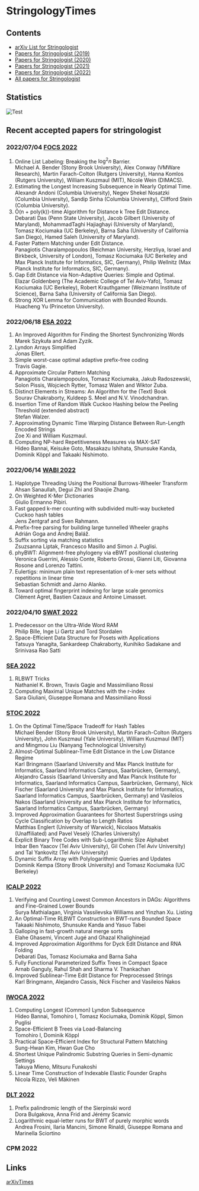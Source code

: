 # StringologyTimes


## Contents
- [arXiv List for Stringologist](https://stringologytimes.github.io/StringologyTimes/docs/output/arxiv_list)
- [Papers for Stringologist (2019)](https://stringologytimes.github.io/StringologyTimes/docs/output/list_2019)
- [Papers for Stringologist (2020)](https://stringologytimes.github.io/StringologyTimes/docs/output/list_2020)
- [Papers for Stringologist (2021)](https://stringologytimes.github.io/StringologyTimes/docs/output/list_2021)
- [Papers for Stringologist (2022)](https://stringologytimes.github.io/StringologyTimes/docs/output/list_2022)
- [All papers for Stringologist](https://stringologytimes.github.io/StringologyTimes/docs/output/complete_list)

## Statistics

![Test](https://stringologytimes.github.io/StringologyTimes/docs/output/paper_statistics_for_each_year.png)

## Recent accepted papers for stringologist

### 2022/07/04 [FOCS 2022](https://focs2022.eecs.berkeley.edu/accepted_papers.html)

1. Online List Labeling: Breaking the $\log^2 n$ Barrier.  
Michael A. Bender (Stony Brook University), Alex Conway (VMWare Research), Martin Farach-Colton (Rutgers University), Hanna Komlos (Rutgers University), William Kuszmaul (MIT), Nicole Wein (DIMACS).  
2. Estimating the Longest Increasing Subsequence in Nearly Optimal Time.  
Alexandr Andoni (Columbia University), Negev Shekel Nosatzki (Columbia University), Sandip Sinha (Columbia University), Clifford Stein (Columbia University).  
3. Õ(n + poly(k))-time Algorithm for Distance k Tree Edit Distance.  
Debarati Das (Penn State University), Jacob Gilbert (University of Maryland), MohammadTaghi Hajiaghayi (University of Maryland), Tomasz Kociumaka (UC Berkeley), Barna Saha (University of California San Diego), Hamed Saleh (University of Maryland).  
4. Faster Pattern Matching under Edit Distance.  
Panagiotis Charalampopoulos (Reichman University, Herzliya, Israel and Birkbeck, University of London), Tomasz Kociumaka (UC Berkeley and Max Planck Institute for Informatics, SIC, Germany), Philip Wellnitz (Max Planck Institute for Informatics, SIC, Germany).  
5. Gap Edit Distance via Non-Adaptive Queries: Simple and Optimal.  
Elazar Goldenberg (The Academic College of Tel Aviv-Yafo), Tomasz Kociumaka (UC Berkeley), Robert Krauthgamer (Weizmann Institute of Science), Barna Saha (University of California San Diego).  
6. Strong XOR Lemma for Communication with Bounded Rounds.  
Huacheng Yu (Princeton University).  

### 2022/06/18 [ESA 2022](https://algo2022.eu/esa/#papers)

1. An Improved Algorithm for Finding the Shortest Synchronizing Words  
Marek Szykuła and Adam Zyzik.  
2. Lyndon Arrays Simplified  
Jonas Ellert.  
3. Simple worst-case optimal adaptive prefix-free coding  
Travis Gagie.  
4. Approximate Circular Pattern Matching  
Panagiotis Charalampopoulos, Tomasz Kociumaka, Jakub Radoszewski, Solon Pissis, Wojciech Rytter, Tomasz Walen and Wiktor Zuba.  
5. Distinct Elements in Streams: An Algorithm for the (Text) Book  
Sourav Chakraborty, Kuldeep S. Meel and N.V. Vinodchandran.   
6. Insertion Time of Random Walk Cuckoo Hashing below the Peeling Threshold (extended abstract)  
Stefan Walzer.   
7. Approximating Dynamic Time Warping Distance Between Run-Length Encoded Strings  
Zoe Xi and William Kuszmaul.   
8. Computing NP-hard Repetitiveness Measures via MAX-SAT  
Hideo Bannai, Keisuke Goto, Masakazu Ishihata, Shunsuke Kanda, Dominik Köppl and Takaaki Nishimoto.   

### 2022/06/14 [WABI 2022](https://algo2022.eu/wabi/)
1. Haplotype Threading Using the Positional Burrows-Wheeler Transform   
Ahsan Sanaullah, Degui Zhi and Shaojie Zhang.   
2. On Weighted K-Mer Dictionaries  
Giulio Ermanno Pibiri.   
3. Fast gapped k-mer counting with subdivided multi-way bucketed Cuckoo hash tables  
Jens Zentgraf and Sven Rahmann.  
4. Prefix-free parsing for building large tunnelled Wheeler graphs  
Adrián Goga and Andrej Baláž.  
5. Suffix sorting via matching statistics  
Zsuzsanna Liptak, Francesco Masillo and Simon J. Puglisi.  
6. phyBWT: Alignment-free phylogeny via eBWT positional clustering  
Veronica Guerrini, Alessio Conte, Roberto Grossi, Gianni Liti, Giovanna Rosone and Lorenzo Tattini.  
7. Eulertigs: minimum plain text representation of k-mer sets without repetitions in linear time  
Sebastian Schmidt and Jarno Alanko.  
8. Toward optimal fingerprint indexing for large scale genomics  
Clément Agret, Bastien Cazaux and Antoine Limasset.  

### 2022/04/10 [SWAT 2022](https://www.setur.fo/en/education/swat-2022/) 

1. Predecessor on the Ultra-Wide Word RAM  
Philip Bille, Inge Li Gørtz and Tord Stordalen  
2. Space-Efficient Data Structure for Posets with Applications  
Tatsuya Yanagita, Sankardeep Chakraborty, Kunihiko Sadakane and Srinivasa Rao Satti


### [SEA 2022](https://sea2022.ifi.uni-heidelberg.de/acceptedpapers.html)
1. RLBWT Tricks  
Nathaniel K. Brown, Travis Gagie and Massimiliano Rossi  
2. Computing Maximal Unique Matches with the r-index  
Sara Giuliani, Giuseppe Romana and Massimiliano Rossi  

### [STOC 2022](http://acm-stoc.org/stoc2022/accepted-papers.html)

1. On the Optimal Time/Space Tradeoff for Hash Tables  
Michael Bender (Stony Brook University), Martin Farach-Colton (Rutgers University), John Kuszmaul (Yale University), William Kuszmaul (MIT) and Mingmou Liu (Nanyang Technological University)  
2. Almost-Optimal Sublinear-Time Edit Distance in the Low Distance Regime  
Karl Bringmann (Saarland University and Max Planck Institute for Informatics, Saarland Informatics Campus, Saarbrücken, Germany), Alejandro Cassis (Saarland University and Max Planck Institute for Informatics, Saarland Informatics Campus, Saarbrücken, Germany), Nick Fischer (Saarland University and Max Planck Institute for Informatics, Saarland Informatics Campus, Saarbrücken, Germany) and Vasileios Nakos (Saarland University and Max Planck Institute for Informatics, Saarland Informatics Campus, Saarbrücken, Germany)   
3. Improved Approximation Guarantees for Shortest Superstrings using Cycle Classification by Overlap to Length Ratios  
Matthias Englert (University of Warwick), Nicolaos Matsakis (Unaffiliated) and Pavel Veselý (Charles University)   
4. Explicit Binary Tree Codes with Sub-Logarithmic Size Alphabet  
Inbar Ben Yaacov (Tel Aviv University), Gil Cohen (Tel Aviv University) and Tal Yankovitz (Tel Aviv University)   
5. Dynamic Suffix Array with Polylogarithmic Queries and Updates  
Dominik Kempa (Stony Brook University) and Tomasz Kociumaka (UC Berkeley)   

### [ICALP 2022](https://icalp2022.irif.fr/?page_id=85)
1. Verifying and Counting Lowest Common Ancestors in DAGs: Algorithms and Fine-Grained Lower Bounds  
Surya Mathialagan, Virginia Vassilevska Williams and Yinzhan Xu. Listing  
2. An Optimal-Time RLBWT Construction in BWT-runs Bounded Space  
Takaaki Nishimoto, Shunsuke Kanda and Yasuo Tabei  
3. Galloping in fast-growth natural merge sorts  
Elahe Ghasemi, Vincent Jugé and Ghazal Khalighinejad  
4. Improved Approximation Algorithms for Dyck Edit Distance and RNA Folding  
Debarati Das, Tomasz Kociumaka and Barna Saha  
5. Fully Functional Parameterized Suffix Trees in Compact Space  
Arnab Ganguly, Rahul Shah and Sharma V. Thankachan  
6. Improved Sublinear-Time Edit Distance for Preprocessed Strings  
Karl Bringmann, Alejandro Cassis, Nick Fischer and Vasileios Nakos  

### [IWOCA 2022](https://www.uni-trier.de/en/universitaet/fachbereiche-faecher/fachbereich-iv/faecher/informatikwissenschaften/professuren/theoretische-informatik/research/conferences-and-workshops/iwoca-2022)
1. Computing Longest (Common) Lyndon Subsequence  
Hideo Bannai, Tomohiro I, Tomasz Kociumaka, Dominik Köppl, Simon Puglisi 
2. Space-Efficient B Trees via Load-Balancing  
Tomohiro I, Dominik Köppl  
3. Practical Space-Efficient Index for Structural Pattern Matching  
Sung-Hwan Kim, Hwan Gue Cho  
4. Shortest Unique Palindromic Substring Queries in Semi-dynamic Settings  
Takuya Mieno, Mitsuru Funakoshi  
5. Linear Time Construction of Indexable Elastic Founder Graphs  
Nicola Rizzo, Veli Mäkinen  

### [DLT 2022](https://www.usf.edu/arts-sciences/conferences/dlt2022/accepted_papers.aspx)
1. Prefix palindromic length of the Sierpinski word  
Dora Bulgakova, Anna Frid and Jérémy Scanvic  
2. Logarithmic equal-letter runs for BWT of purely morphic words  
Andrea Frosini, Ilaria Mancini, Simone Rinaldi, Giuseppe Romana and Marinella Sciortino  


### CPM 2022 



## Links
[arXivTimes](https://github.com/arXivTimes/arXivTimes)
